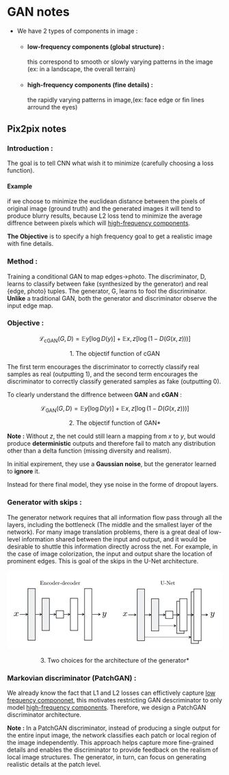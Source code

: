 # GAN notes
- We have 2 types of components in image :
    - ####  low-frequency components (global structure) : 
         <p>this correspond to smooth or slowly varying patterns in the image (ex: in a landscape, the overall terrain) 
    
    - #### high-frequency components (fine details) :
        <p>the rapidly varying patterns in image,(ex: face edge or fin lines arround the eyes)
    
## Pix2pix notes
### Introduction :
The goal is to tell CNN what wish it to minimize (carefully choosing a loss function).

 
#### Example
if we choose to minimize the euclidean distance between the pixels of original image (ground truth) and the generated images it will tend to produce blurry results, because L2 loss tend to minimize the average diffrence between pixels which will [high-frequency components](#high-frequency-components-fine-details).

**The Objective** is to specify a high frequency goal to get a realistic image with fine details.

### Method :

Training a conditional GAN to map edges→photo. The
discriminator, D, learns to classify between fake (synthesized by
the generator) and real {edge, photo} tuples. The generator, G,
learns to fool the discriminator. **Unlike** a traditional GAN,
both the generator and discriminator observe the input edge map.

### Objective :

$$\mathcal{L}_{\text{cGAN}}(G, D) = \mathbb{E}{y}\left[\log D(y)\right] + \mathbb{E}{x,z}\left[\log\left(1 - D\left(G\left(x, z\right)\right)\right)\right] $$
<p align='center'>1. The objectif function of cGAN</p>

The first term encourages the discriminator to correctly classify real samples as real (outputting 1), and the second term encourages the discriminator to correctly classify generated samples as fake (outputting 0).

To clearly understand the diffrence between **GAN** and **cGAN** :

$$\mathcal{L}_{\text{GAN}}\left(G, D\right) = \mathbb{E}{y}\left[\log D\left(y\right)\right] + \mathbb{E}{x,z}\left[\log\left(1 - D\left(G\left(x, z\right)\right)\right)\right]$$
<p align='center'>2. The objectif function of GAN* </p>



**Note :**
Without $z$, the net could still learn a mapping from $x$ to $y$, but would produce **deterministic** outputs and therefore fail to match any distribution other than a delta function (missing diversity and realism).

In initial expirement, they use a **Gaussian noise**, but the generator learned to **ignore** it.

Instead for there final model, they yse noise in the forme of dropout layers.

### Generator with skips :
The generator network requires that all information flow pass through all the layers, including the bottleneck (The middle and the smallest layer of the network). For many image translation problems, there is a great deal of low-level information shared between the input and output, and it would be desirable to shuttle this information directly across the net. For example, in the case of image colorization, the input and output share the location of prominent edges. This is goal of the skips in the U-Net architecture.
<p align='center'>
<a href="url">
<img src="images/u-net.png" height="auto" width="auto"  style="border-radius:10px">
</a>
</p>

<p align='center'>3. Two choices for the architecture of the generator* </p>

### Markovian discriminator (PatchGAN) :
We already know the fact that L1 and L2 losses can effictively capture [low frequency compononet](#low-frequency-components-global-structure), this motivates restricting GAN descriminator to only model [high-frequency components](#high-frequency-components-fine-details). Therefore, we design a PatchGAN discriminator architecture.

**Note :**
In a PatchGAN discriminator, instead of producing a single output for the entire input image, the network classifies each patch or local region of the image independently. This approach helps capture more fine-grained details and enables the discriminator to provide feedback on the realism of local image structures. The generator, in turn, can focus on generating realistic details at the patch level.
